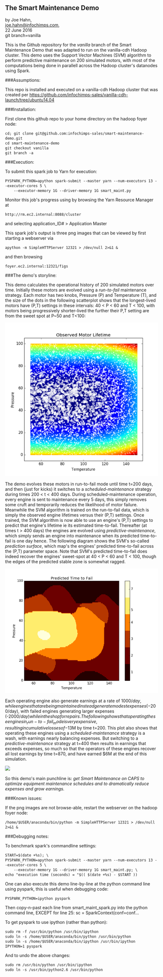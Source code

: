 ## The Smart Maintenance Demo

by Joe Hahn,<br />
joe.hahn@infochimps.com,<br />
22 June 2016<br />
git branch=vanilla<br />

This is the Github repository for the _vanilla_ branch of the Smart Maintenance Demo
that was adapted to run on the vanilla-cdh Hadoop cluster.
This demo uses the Support Vector Machines (SVM) algorithm to perform predictive
maintenance on 200 simulated motors, with most of the computations being done in
parallell across the Hadoop cluster's datanodes using Spark.


###Assumptions:

This repo is installed and executed on a vanilla-cdh Hadoop cluster that was created
per https://github.com/infochimps-sales/vanilla-cdh-launch/tree/ubuntu14.04


###Installation:

First clone this github repo to your home directory on the hadoop foyer node:

    cd; git clone git@github.com:infochimps-sales/smart-maintenance-demo.git
    cd smart-maintenance-demo
    git checkout vanilla
    git branch -a


###Execution:

To submit this spark job to Yarn for execution:

    PYSPARK_PYTHON=apython spark-submit --master yarn --num-executors 13 --executor-cores 5 \
        --executor-memory 1G --driver-memory 1G smart_maint.py


Monitor this job's progress using by browsing the Yarn Resource Manager at

    http://rm.ec2.internal:8088/cluster


and selecting application_ID# > Application Master

This spark job's output is three png images that can be viewed by first starting
a webserver via

    apython -m SimpleHTTPServer 12321 > /dev/null 2>&1 &


and then browsing

    foyer.ec2.internal:12321/figs
    

###The demo's storyline:

This demo calculates the operational history of 200 simulated motors over time. Initially these
motors are evolved using a _run-to-fail_ maintenance strategy. Each motor has two knobs,
Pressure (P) and Temperature (T), and the size of the dots in the following scatterplot
shows that the longest-lived motors have (P,T) settings in these intervals: 40 < P < 60 and T < 100,
with motors being progressively shorter-lived the further their P,T setting are from the
sweet spot at P~50 and T<100: 

![](https://github.com/infochimps-sales/smart-maintenance-demo/blob/vanilla/figs/fail_factor.png)

The demo evolves these motors in run-to-fail mode until time t=200 days, and then (just for kicks)
it switches to a _scheduled-maintenance_ strategy during times 200 < t < 400 days.
During scheduled-maintenance operation, every engine is sent to maintenance every 5 days,
this simply removes some cruft and temporarily reduces the likelihood of motor failure.
Meanwhile the SVM algorithm is trained on the run-to-fail data, which is simply the observed
engine lifetimes versus their (P,T) settings. Once trained, the SVM algorithm is now 
able to use an engine's (P,T) settings to predict that engine's lifetime ie its 
estimated time-to-fail. Thereafter (at times t > 400 days) the engines are evolved using
_predictive-maintenance_, which simply sends an engine into maintenance
when its predicted time-to-fail is one day hence. The following diagram shows the SVM's
so-called _prediction surface_, which map's the engines' predicted time-to-fail across the
(P,T) parameter space. Note that SVM's predicted time-to-fail does indeed recover
the engines' sweet-spot at 40 < P < 60 and T < 100, though the edges of the predicted stable
zone is somewhat ragged.

![](https://github.com/infochimps-sales/smart-maintenance-demo/blob/vanilla/figs/predicted_time_to_fail.png)

Each operating engine also generate earnings at a rate of $1000/day, while engines that are
being maintained instead generate modest expenses (-$200/day), with failed engines generating
larger expenses (-$2000/day) while in the shop for repairs. The following shows
that operating these engines in _run-to-fail_ mode is very expensive, resulting in
cumulative losses of -$13M by time t=200. This plot also shows that operating these
engines using a _scheduled-maintenance_ strategy is a wash, with earnings nearly balancing expenses.
But switching to a _predictive-maintenance_ strategy at t=400 then results in earnings that
exceeds expenses, so much so that the operators of these engines recover all lost earnings
by time t=870, and have earned $6M at the end of this simulation.

![](https://github.com/infochimps-sales/smart-maintenance-demo/vanilla/master/figs/revenue.png)

So this demo's main punchline is: _get Smart Maintenance on CAPS to optimize
equipment maintenance schedules and to dramatically reduce expenses and grow earnings._

###Known issues:


If the png images are not browse-able, restart the webserver on the hadoop foyer node:

    /home/$USER/anaconda/bin/python -m SimpleHTTPServer 12321 > /dev/null 2>&1 &


###Debugging notes:
        

To benchmark spark's commandline settings:

    START=$(date +%s); \
    PYSPARK_PYTHON=apython spark-submit --master yarn --num-executors 13 --executor-cores 5 \
        --executor-memory 1G --driver-memory 1G smart_maint.py; \
    echo "execution time (seconds) = "$(( $(date +%s) - $START ))


One can also execute this demo line-by-line at the python command line using pyspark,
this is useful when debugging code:

    PYSPARK_PYTHON=ipython pyspark


Then copy-n-past each line from smart_maint_spark.py into the python command line, 
EXCEPT for line 25: sc = SparkContext(conf=conf... 

To get pyspark to use ipython (rather than python):

    sudo rm -f /usr/bin/python /usr/bin/ipython
    sudo ln -s /home/$USER/anaconda/bin/python /usr/bin/python
    sudo ln -s /home/$USER/anaconda/bin/ipython /usr/bin/ipython
    IPYTHON=1 pyspark


And to undo the above changes:
 
    sudo rm /usr/bin/python /usr/bin/ipython
    sudo ln -s /usr/bin/python2.6 /usr/bin/python
